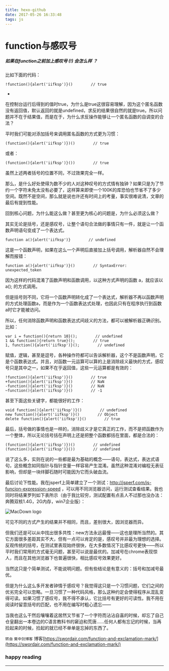 ```yaml
---
title: hexo-github
date: 2017-05-26 16:33:48
tags: js
---
```


# function与感叹号
##### 如果在function之前加上感叹号 (!) 会怎么样 ？
比如下面的代码：

```
!function(){alert('iifksp')}()        // true
```

+ <!-- more -->

在控制台运行后得到的值时true，为什么是true这很容易理解，因为这个匿名函数没有返回值，默认返回的就是undefined，求反的结果很自然的就是true。所以问题并不在于结果值，而是在于，为什么求反操作能够让一个匿名函数的自调变的合法？

平时我们可能对添加括号来调用匿名函数的方式更为习惯：

```
(function(){alert('iifksp')})()        // true

```
或者：

```
(function(){alert('iifksp')}())        // true

```

虽然上述两者括号的位置不同，不过效果完全一样。

那么，是什么好处使得为数不少的人对这种叹号的方式情有独钟？如果只是为了节约一个字符未免太没有必要了，这样算来即使一个100K的库恐怕也节省不了多少空间。既然不是空间，那么就是说也许还有时间上的考量，事实很难说清，文章的最后有提到性能。

回到核心问题，为什么能这么做？甚至更为核心的问题是，为什么必须这么做？

其实无论是括号，还是感叹号，让整个语句合法做的事情只有一件，就是让一个函数声明语句变成了一个表达式。

```
function a(){alert('iifksp')}        // undefined  

```
这是一个函数声明，如果在这么一个声明后直接加上括号调用，解析器自然不会理解而报错：

```
function a(){alert('iifksp')}()        // SyntaxError: unexpected_token

```

因为这样的代码混淆了函数声明和函数调用，以这种方式声明的函数 a，就应该以 a(); 的方式调用。

但是括号则不同，它将一个函数声明转化成了一个表达式，解析器不再以函数声明的方式处理函数a，而是作为一个函数表达式处理，也因此只有在程序执行到函数a时它才能被访问。

所以，任何消除函数声明和函数表达式间歧义的方法，都可以被解析器正确识别。比如：

```
var i = function(){return 10}();        // undefined  
1 && function(){return true}();        // true  
1, function(){alert('iifksp')}();        // undefined  

```
赋值，逻辑，甚至是逗号，各种操作符都可以告诉解析器，这个不是函数声明，它是个函数表达式。并且，对函数一元运算可以算的上是消除歧义最快的方式，感叹号只是其中之一，如果不在乎返回值，这些一元运算都是有效的：

```
!function(){alert('iifksp')}()        // true
+function(){alert('iifksp')}()        // NaN
-function(){alert('iifksp')}()        // NaN
~function(){alert('iifksp')}()        // -1

```

甚至下面这些关键字，都能很好的工作：

```
void function(){alert('iifksp')}()        // undefined  
new function(){alert('iifksp')}()        // Object  
delete function(){alert('iifksp')}()        // true  

```

最后，括号做的事情也是一样的，消除歧义才是它真正的工作，而不是把函数作为一个整体，所以无论括号括在声明上还是把整个函数都括在里面，都是合法的：

```
(function(){alert('iifksp')})()        // undefined
(function(){alert('iifksp')}())        // undefined

```

说了这么多，实则在说的一些都是最为基础的概念——语句，表达式，表达式语句，这些概念如同指针与指针变量一样容易产生混淆。虽然这种混淆对编程无表征影响，但却是一块绊脚石随时可能因为它而头破血流。

最后讨论下性能。我在jsperf上简单建立了一个测试：http://jsperf.com/js-funcion-expression-speed ，可以用不同浏览器访问，运行测试查看结果。我也同时将结果罗列如下表所示（由于我比较穷，测试配置有点丢人不过那也没办法：奔腾双核1.4G，2G内存，win7企业版）：

![MacDown logo](http://macdown.uranusjr.com/static/base/img/logo-160.png)

可见不同的方式产生的结果并不相同，而且，差别很大，因浏览器而异。

但我们还是可以从中找出很多共性：new方法永远最慢——这也是理所当然的。其它方面很多差距其实不大，但有一点可以肯定的是，感叹号并非最为理想的选择。反观传统的括号，在测试里表现始终很快，在大多数情况下比感叹号更快——所以平时我们常用的方式毫无问题，甚至可以说是最优的。加减号在chrome表现惊人，而且在其他浏览器下也普遍很快，相比感叹号效果更好。

当然这只是个简单测试，不能说明问题。但有些结论是有意义的：括号和加减号最优。

但是为什么这么多开发者钟情于感叹号？我觉得这只是一个习惯问题，它们之间的优劣完全可以忽略。一旦习惯了一种代码风格，那么这种约定会使得程序从混乱变得可读。如果习惯了感叹号，我不得不承认，它比括号有更好的可读性。我不用在阅读时留意括号的匹配，也不用在编写时粗心遗忘——

当我也这么干然后嚷嚷着这居然又节省了一个字符而沾沾自喜的时候，却忘了自己仓皇翻出一本卷边的C语言教科书的窘迫和荒唐......任何人都有忘记的时候，当再捡起来的时候，捡起的就已经不单单是忘掉的东西了。

`转自` `葵中剑博客` 博客[https://swordair.com/function-and-exclamation-mark/](https://swordair.com/function-and-exclamation-mark/)

### happy reading

---